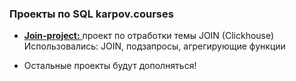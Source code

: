 ### Проекты по SQL karpov.courses

- <a href="https://github.com/vladank99/Karpov.courses_projects/tree/main/SQL/Join_project"> **Join-project:** </a> проект по отработки темы JOIN (Clickhouse)    
    Использовались: JOIN, подзапросы, агрегирующие функции
    
- Остальные проекты будут дополняться!
